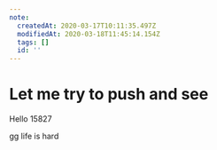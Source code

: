 ```yaml
---
note:
  createdAt: 2020-03-17T10:11:35.497Z
  modifiedAt: 2020-03-18T11:45:14.154Z
  tags: []
  id: ''
---
```

# Let me try to push and see

Hello 15827

gg life is hard
